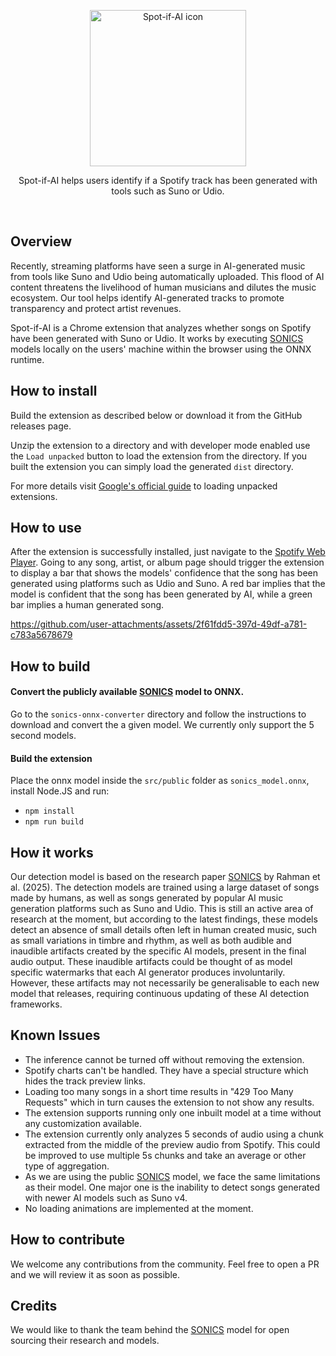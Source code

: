 <p align="center"><a href="https://spot-if-ai.qosmo.jp" target="_blank" rel="noreferrer noopener"><img width="250" alt="Spot-if-AI icon" src="https://spot-if-ai.qosmo.jp/favicon.svg"></a></p>
<p align="center">Spot-if-AI helps users identify if a Spotify track has been generated with tools such as Suno or Udio.</p>
<br/>

## Overview

Recently, streaming platforms have seen a surge in AI-generated music from tools like Suno and Udio being automatically uploaded. This flood of AI content threatens the livelihood of human musicians and dilutes the music ecosystem. Our tool helps identify AI-generated tracks to promote transparency and protect artist revenues.

Spot-if-AI is a Chrome extension that analyzes whether songs on Spotify have been generated with Suno or Udio. It works by executing [SONICS](https://github.com/awsaf49/sonics) models locally on the users' machine within the browser using the ONNX runtime.

## How to install

Build the extension as described below or download it from the GitHub releases page.


Unzip the extension to a directory and with developer mode enabled use the `Load unpacked` button to load the extension from the directory. If you built the extension you can simply load the generated `dist` directory.


For more details visit [Google's official guide](https://developer.chrome.com/docs/extensions/get-started/tutorial/hello-world#load-unpacked) to loading unpacked extensions.

## How to use

After the extension is successfully installed, just navigate to the [Spotify Web Player](https://open.spotify.com/). Going to any song, artist, or album page should trigger the extension to display a bar that shows the models' confidence that the song has been generated using platforms such as Udio and Suno. A red bar implies that the model is confident that the song has been generated by AI, while a green bar implies a human generated song.



https://github.com/user-attachments/assets/2f61fdd5-397d-49df-a781-c783a5678679



## How to build
#### Convert the publicly available [SONICS](https://github.com/awsaf49/sonics) model to ONNX.
Go to the `sonics-onnx-converter` directory and follow the instructions to download and convert the a given model. We currently only support the 5 second models.

#### Build the extension
Place the onnx model inside the `src/public` folder as `sonics_model.onnx`, install Node.JS and run:
- `npm install`
- `npm run build`

## How it works
Our detection model is based on the research paper [SONICS](https://github.com/awsaf49/sonics) by Rahman et al. (2025). The detection models are trained using a large dataset of songs made by humans, as well as songs generated by popular AI music generation platforms such as Suno and Udio. This is still an active area of research at the moment, but according to the latest findings, these models detect an absence of small details often left in human created music, such as small variations in timbre and rhythm, as well as both audible and inaudible artifacts created by the specific AI models, present in the final audio output. These inaudible artifacts could be thought of as model specific watermarks that each AI generator produces involuntarily. However, these artifacts may not necessarily be generalisable to each new model that releases, requiring continuous updating of these AI detection frameworks.

## Known Issues
- The inference cannot be turned off without removing the extension.
- Spotify charts can't be handled. They have a special structure which hides the track preview links.
- Loading too many songs in a short time results in "429 Too Many Requests" which in turn causes the extension to not show any results.
- The extension supports running only one inbuilt model at a time without any customization available.
- The extension currently only analyzes 5 seconds of audio using a chunk extracted from the middle of the preview audio from Spotify. This could be improved to use multiple 5s chunks and take an average or other type of aggregation.
- As we are using the public [SONICS](https://github.com/awsaf49/sonics) model, we face the same limitations as their model. One major one is the inability to detect songs generated with newer AI models such as Suno v4.
- No loading animations are implemented at the moment.

## How to contribute

We welcome any contributions from the community. Feel free to open a PR and we will review it as soon as possible.

## Credits
We would like to thank the team behind the [SONICS](https://github.com/awsaf49/sonics) model for open sourcing their research and models.
